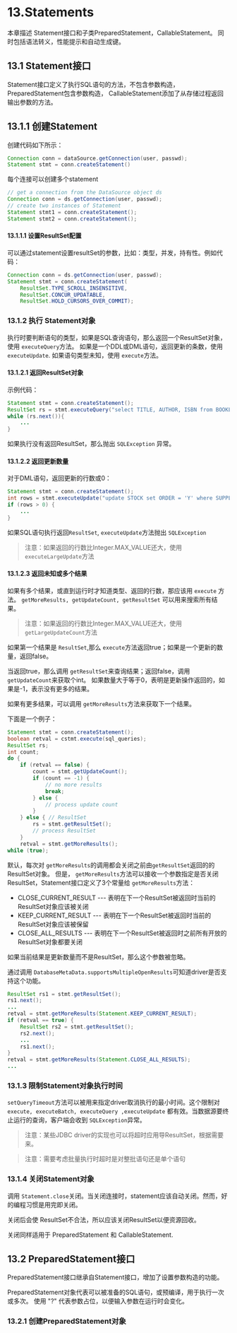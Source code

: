 # 13.Statements

本章描述 Statement接口和子类PreparedStatement，CallableStatement。
同时包括语法转义，性能提示和自动生成键。

## 13.1 Statement接口

Statement接口定义了执行SQL语句的方法，不包含参数构造，PreparedStatement包含参数构造，
CallableStatement添加了从存储过程返回输出参数的方法。

## 13.1.1 创建Statement

创建代码如下所示：

```java
Connection conn = dataSource.getConnection(user, passwd);
Statement stmt = conn.createStatement()
```

每个连接可以创建多个statement

```java
// get a connection from the DataSource object ds
Connection conn = ds.getConnection(user, passwd);
// create two instances of Statement
Statement stmt1 = conn.createStatement();
Statement stmt2 = conn.createStatement();
```

#### 13.1.1.1 设置ResultSet配置

可以通过statement设置resultSet的参数，比如：类型，并发，持有性。例如代码：

```java
Connection conn = ds.getConnection(user, passwd);
Statement stmt = conn.createStatement(
    ResultSet.TYPE_SCROLL_INSENSITIVE,
    ResultSet.CONCUR_UPDATABLE,
    ResultSet.HOLD_CURSORS_OVER_COMMIT);
```

### 13.1.2 执行 Statement对象

执行时要判断语句的类型，如果是SQL查询语句，那么返回一个ResultSet对象，使用 `executeQuery`方法。
如果是一个DDL或DML语句，返回更新的条数，使用 `executeUpdate`. 如果语句类型未知，使用 `execute`方法。

#### 13.1.2.1 返回ResultSet对象

示例代码：

```java
Statement stmt = conn.createStatement();
ResultSet rs = stmt.executeQuery("select TITLE, AUTHOR, ISBN from BOOKLIST");
while (rs.next()){
    ... 
}
```

如果执行没有返回ResultSet，那么抛出 `SQLException` 异常。

#### 13.1.2.2 返回更新数量

对于DML语句，返回更新的行数或0：

```java
Statement stmt = conn.createStatement();
int rows = stmt.executeUpdate("update STOCK set ORDER = 'Y' where SUPPLY = 0");
if (rows > 0) {
    ...
}
```

如果SQL语句执行返回`ResultSet`, `executeUpdate`方法抛出 `SQLException`

> 注意：如果返回的行数比Integer.MAX_VALUE还大，使用 `executeLargeUpdate`方法

#### 13.1.2.3 返回未知或多个结果

如果有多个结果，或直到运行时才知道类型、返回的行数，那应该用 `execute` 方法。
`getMoreResults, getUpdateCount, getResultSet` 可以用来搜索所有结果。

> 注意：如果返回的行数比Integer.MAX_VALUE还大，使用 `getLargeUpdateCount`方法

如果第一个结果是 `ResultSet`,那么 `execute`方法返回true；如果是一个更新的数量，返回false。

当返回true，那么调用 `getResultSet`来查询结果；返回false，调用 `getUpdateCount`来获取个int。
如果数量大于等于0，表明是更新操作返回的，如果是-1，表示没有更多的结果。

如果有更多结果，可以调用 `getMoreResults`方法来获取下一个结果。

下面是一个例子：

```java
Statement stmt = conn.createStatement();
boolean retval = cstmt.execute(sql_queries);
ResultSet rs;
int count;
do {
    if (retval == false) {
        count = stmt.getUpdateCount();
        if (count == -1) {
            // no more results
            break;
        } else {
            // process update count
        }
    } else { // ResultSet
        rs = stmt.getResultSet();
        // process ResultSet
    } 
    retval = stmt.getMoreResults();
while (true);
```

默认，每次对 `getMoreResults`的调用都会关闭之前由`getResultSet`返回的的ResultSet对象。
但是， `getMoreResults`方法可以接收一个参数指定是否关闭ResultSet，Statement接口定义了3个常量给 `getMoreResults`方法：

* CLOSE_CURRENT_RESULT --- 表明在下一个ResultSet被返回时当前的ResultSet对象应该被关闭
* KEEP_CURRENT_RESULT --- 表明在下一个ResultSet被返回时当前的ResultSet对象应该被保留
* CLOSE_ALL_RESULTS --- 表明在下一个ResultSet被返回时之前所有开放的ResultSet对象都要关闭


如果当前结果是更新数量而不是ResultSet，那么这个参数被忽略。

通过调用 `DatabaseMetaData.supportsMultipleOpenResults`可知道driver是否支持这个功能。

```java
ResultSet rs1 = stmt.getResultSet();
rs1.next();
...
retval = stmt.getMoreResults(Statement.KEEP_CURRENT_RESULT);
if (retval == true) {
    ResultSet rs2 = stmt.getResultSet();
    rs2.next();
    ...
    rs1.next();
}
retval = stmt.getMoreResults(Statement.CLOSE_ALL_RESULTS);
...
```

### 13.1.3 限制Statement对象执行时间

`setQueryTimeout`方法可以被用来指定driver取消执行的最小时间。这个限制对 `execute, executeBatch, executeQuery ,executeUpdate`
都有效。当数据源要终止运行的查询，客户端会收到 `SQLException`异常。

> 注意：某些JDBC driver的实现也可以将超时应用导ResultSet，根据需要来。

> 注意：需要考虑批量执行时超时是对整批语句还是单个语句


### 13.1.4 关闭Statement对象

调用 `Statement.close`关闭。当关闭连接时，statement应该自动关闭。然而，好的编程习惯是用完即关闭。

关闭后会使 ResultSet不合法，所以应该关闭ResultSet以便资源回收。

关闭同样适用于 PreparedStatement 和 CallableStatement.

## 13.2 PreparedStatement接口

PreparedStatement接口继承自Statement接口，增加了设置参数构造的功能。

PreparedStatement对象代表可以被准备的SQL语句，或预编译，用于执行一次或多次。
使用 "?" 代表参数占位，以便输入参数在运行时会变化。

### 13.2.1 创建PreparedStatement对象




